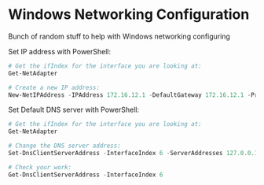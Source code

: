# Windows Networking Configuration

Bunch of random stuff to help with Windows networking configuring  

Set IP address with PowerShell:
```Powershell
# Get the ifIndex for the interface you are looking at:
Get-NetAdapter

# Create a new IP address:
New-NetIPAddress -IPAddress 172.16.12.1 -DefaultGateway 172.16.12.1 -PrefixLength 24 -InterfaceIndex 6
```

Set Default DNS server with PowerShell:
```Powershell
# Get the ifIndex for the interface you are looking at:
Get-NetAdapter

# Change the DNS server address:
Set-DnsClientServerAddress -InterfaceIndex 6 -ServerAddresses 127.0.0.1

# Check your work:
Get-DnsClientServerAddress -InterfaceIndex 6
```


